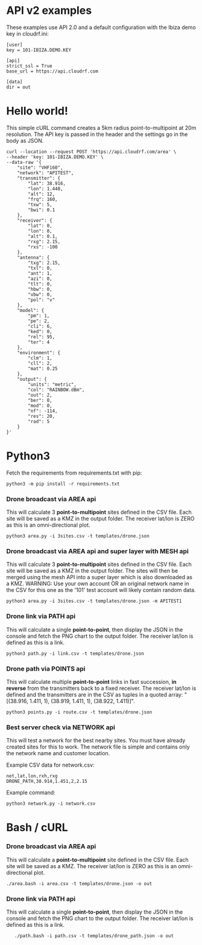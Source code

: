 # API v2 examples
These examples use API 2.0 and a default configuration with the Ibiza demo key in cloudrf.ini:

    [user]
	key = 101-IBIZA.DEMO.KEY

	[api]
	strict_ssl = True
	base_url = https://api.cloudrf.com

	[data]
	dir = out

# Hello world!
This simple cURL command creates a 5km radius point-to-multipoint at 20m resolution. The API key is passed in the header and the settings go in the body as JSON. 

    curl --location --request POST 'https://api.cloudrf.com/area' \
    --header 'key: 101-IBIZA.DEMO.KEY' \
    --data-raw '{
        "site": "VHF160",
        "network": "APITEST",
        "transmitter": {
            "lat": 38.916,
            "lon": 1.448,
            "alt": 12,
            "frq": 160,
            "txw": 5,
            "bwi": 0.1
        },
        "receiver": {
            "lat": 0,
            "lon": 0,
            "alt": 0.1,
            "rxg": 2.15,
            "rxs": -100
        },
        "antenna": {
            "txg": 2.15,
            "txl": 0,
            "ant": 1,
            "azi": 0,
            "tlt": 0,
            "hbw": 0,
            "vbw": 0,
            "pol": "v"
        },
        "model": {
            "pm": 1,
            "pe": 2,
            "cli": 6,
            "ked": 0,
            "rel": 95,
            "ter": 4
        },
        "environment": {
            "clm": 1,
            "cll": 2,
            "mat": 0.25
        },
        "output": {
            "units": "metric",
            "col": "RAINBOW.dBm",
            "out": 2,
            "ber": 0,
            "mod": 0,
            "nf": -114,
            "res": 20,
            "rad": 5
        }
    }'

# Python3
Fetch the requirements from requirements.txt with pip:
		
    python3 -m pip install -r requirements.txt

###  Drone broadcast via AREA api
This will calculate 3 **point-to-multipoint** sites defined in the CSV file. Each site will be saved as a KMZ in the output folder.
The receiver lat/lon is ZERO as this is an omni-directional plot.

	python3 area.py -i 3sites.csv -t templates/drone.json

###  Drone broadcast via AREA api and super layer with MESH api
This will calculate 3 **point-to-multipoint** sites defined in the CSV file. Each site will be saved as a KMZ in the output folder.
The sites will then be merged using the mesh API into a super layer which is also downloaded as a KMZ.
WARNING: Use your own account OR an original network name in the CSV for this one as the '101' test account will likely contain random data.

	python3 area.py -i 3sites.csv -t templates/drone.json -m APITEST1

### Drone link via PATH api
This will calculate a single **point-to-point**, then display the JSON in the console and fetch the PNG chart to the output folder. 
The receiver lat/lon is defined as this is a link.

    python3 path.py -i link.csv -t templates/drone.json

### Drone path via POINTS api
This will calculate multiple **point-to-point** links in fast succession, **in reverse** from the transmitters back to a fixed receiver.
The receiver lat/lon is defined and the transmitters are in the CSV as tuples in a quoted array: "[(38.916, 1.411, 1), (38.919, 1.411, 1), (38.922, 1.411)]".

    python3 points.py -i route.csv -t templates/drone.json

### Best server check via NETWORK api
This will test a network for the best nearby sites. You must have already created sites for this to work.
The network file is simple and contains only the network name and customer location.

Example CSV data for network.csv:

    net,lat,lon,rxh,rxg
    DRONE_PATH,38.914,1.451,2,2.15

Example command:

    python3 network.py -i network.csv
	
# Bash / cURL

###  Drone broadcast via AREA api
This will calculate a **point-to-multipoint** site defined in the CSV file. Each site will be saved as a KMZ.
The receiver lat/lon is ZERO as this is an omni-directional plot.

	./area.bash -i area.csv -t templates/drone.json -o out


### Drone link via PATH api
This will calculate a single **point-to-point**, then display the JSON in the console and fetch the PNG chart to the output folder. 
The receiver lat/lon is defined as this is a link.

       ./path.bash -i path.csv -t templates/drone_path.json -o out


